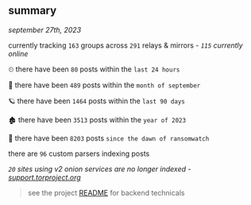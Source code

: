 
## summary
_september 27th, 2023_

currently tracking `163` groups across `291` relays & mirrors - _`115` currently online_

⏲ there have been `80` posts within the `last 24 hours`

🦈 there have been `489` posts within the `month of september`

🪐 there have been `1464` posts within the `last 90 days`

🏚 there have been `3513` posts within the `year of 2023`

🦕 there have been `8203` posts `since the dawn of ransomwatch`

there are `96` custom parsers indexing posts

_`20` sites using v2 onion services are no longer indexed - [support.torproject.org](https://support.torproject.org/onionservices/v2-deprecation/)_

> see the project [README](https://github.com/joshhighet/ransomwatch#ransomwatch--) for backend technicals
